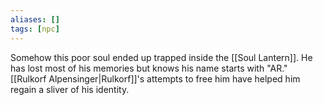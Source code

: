 ```yaml
---
aliases: []
tags: [npc]
---
```

Somehow this poor soul ended up trapped inside the [[Soul Lantern]]. He has lost most of his memories but knows his name starts with "AR." [[Rulkorf Alpensinger|Rulkorf]]'s attempts to free him have helped him regain a sliver of his identity.